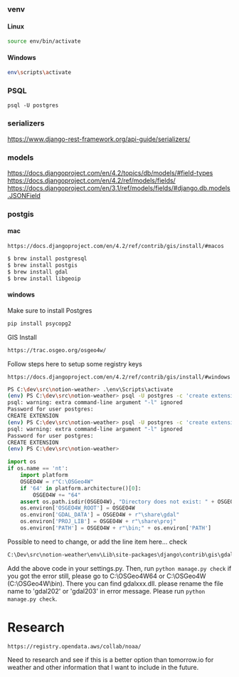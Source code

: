 ### venv

#### Linux
```sh
source env/bin/activate
```

#### Windows
```sh
env\scripts\activate
```

### PSQL

```
psql -U postgres
```


### serializers

https://www.django-rest-framework.org/api-guide/serializers/

### models

https://docs.djangoproject.com/en/4.2/topics/db/models/#field-types
https://docs.djangoproject.com/en/4.2/ref/models/fields/
https://docs.djangoproject.com/en/3.1/ref/models/fields/#django.db.models.JSONField

### postgis

#### mac

```
https://docs.djangoproject.com/en/4.2/ref/contrib/gis/install/#macos
```

```sh
$ brew install postgresql
$ brew install postgis
$ brew install gdal
$ brew install libgeoip
```

#### windows

Make sure to install Postgres
```sh
pip install psycopg2
```

GIS Install
```sh
https://trac.osgeo.org/osgeo4w/
```

Follow steps here to setup some registry keys
```
https://docs.djangoproject.com/en/4.2/ref/contrib/gis/install/#windows
```

```sh
PS C:\dev\src\notion-weather> .\env\Scripts\activate
(env) PS C:\dev\src\notion-weather> psql -U postgres -c 'create extension postgis' notion-weather -l
psql: warning: extra command-line argument "-l" ignored
Password for user postgres:
CREATE EXTENSION
(env) PS C:\dev\src\notion-weather> psql -U postgres -c 'create extension postgis_topology' notion-weather -l
psql: warning: extra command-line argument "-l" ignored
Password for user postgres:
CREATE EXTENSION
(env) PS C:\dev\src\notion-weather>
```

```py
import os
if os.name == 'nt':
    import platform
    OSGEO4W = r"C:\OSGeo4W"
    if '64' in platform.architecture()[0]:
        OSGEO4W += "64"
    assert os.path.isdir(OSGEO4W), "Directory does not exist: " + OSGEO4W
    os.environ['OSGEO4W_ROOT'] = OSGEO4W
    os.environ['GDAL_DATA'] = OSGEO4W + r"\share\gdal"
    os.environ['PROJ_LIB'] = OSGEO4W + r"\share\proj"
    os.environ['PATH'] = OSGEO4W + r"\bin;" + os.environ['PATH']
```
Possible to need to change, or add the line item here... check 

```sh
C:\Dev\src\notion-weather\env\Lib\site-packages\django\contrib\gis\gdal\libgdal.py
```

Add the above code in your settings.py. Then, run `python manage.py check` if you got the error still, please go to C:\OSGeo4W64 or C:\OSGeo4W (C:\OSGeo4W\bin). There you can find gdalxxx.dll. please rename the file name to 'gdal202' or 'gdal203' in error message. Please run `python manage.py check`.

# Research

```text
https://registry.opendata.aws/collab/noaa/
```

Need to research and see if this is a better option than tomorrow.io for weather and other information that I want to include in the future.